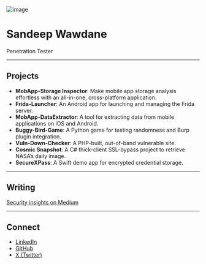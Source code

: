 ![image](https://github.com/user-attachments/assets/cf9f007e-1378-49a3-8fd7-177b347c8ce1)



# Sandeep Wawdane
Penetration Tester

---

## Projects

* **MobApp-Storage Inspector**: Make mobile app storage analysis effortless with an all-in-one, cross-platform application.
* **Frida-Launcher**: An Android app for launching and managing the Frida server.
* **MobApp-DataExtractor**: A tool for extracting data from mobile applications on iOS and Android.
* **Buggy-Bird-Game**: A Python game for testing randomness and Burp plugin integration.
* **Vuln-Down-Checker**: A PHP-built, out-of-band vulnerable site.
* **Cosmic Snapshot**: A C# thick-client SSL-bypass project to retrieve NASA’s daily image.
* **SecureXPass**: A Swift demo app for encrypted credential storage.

---

## Writing
[Security insights on Medium](https://medium.com/@thecybersandeep)

---

## Connect

* [LinkedIn](https://linkedin.com/in/sandeepwawdane)
* [GitHub](https://github.com/thecybersandeep)
* [X (Twitter)](https://x.com/thecybersandeep)

